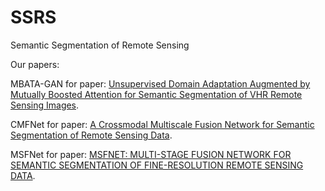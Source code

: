 # SSRS
Semantic Segmentation of Remote Sensing

Our papers:

MBATA-GAN for paper: [Unsupervised Domain Adaptation Augmented by Mutually Boosted Attention for Semantic Segmentation of VHR Remote Sensing Images](https://ieeexplore.ieee.org/abstract/document/10032584/).

CMFNet for paper: [A Crossmodal Multiscale Fusion Network for Semantic Segmentation of Remote Sensing Data](https://ieeexplore.ieee.org/abstract/document/9749821/).

MSFNet for paper: [MSFNET: MULTI-STAGE FUSION NETWORK FOR SEMANTIC SEGMENTATION OF FINE-RESOLUTION REMOTE SENSING DATA](https://ieeexplore.ieee.org/abstract/document/9883789).
